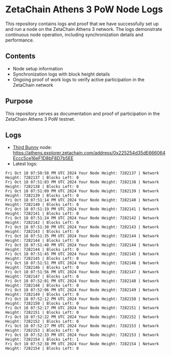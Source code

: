 # ZetaChain Athens 3 PoW Node Logs
This repository contains logs and proof that we have successfully set up and run a node on the ZetaChain Athens 3 network. The logs demonstrate continuous node operation, including synchronization details and performance.

## Contents
- Node setup information
- Synchronization logs with block height details
- Ongoing proof of work logs to verify active participation in the ZetaChain network

## Purpose
This repository serves as documentation and proof of participation in the ZetaChain Athens 3 PoW testnet.

## Logs

- [Third Bunny](https://thirdbunny.xyz/) node: https://athens.explorer.zetachain.com/address/0x225254d35dE666064Eccc5ce16eF1D8bF8D7b5EE
- Latest logs:
```
Fri Oct 18 07:50:58 PM UTC 2024 Your Node Height: 7282137 | Network Height: 7282137 | Blocks Left: 0
Fri Oct 18 07:51:03 PM UTC 2024 Your Node Height: 7282138 | Network Height: 7282138 | Blocks Left: 0
Fri Oct 18 07:51:09 PM UTC 2024 Your Node Height: 7282139 | Network Height: 7282139 | Blocks Left: 0
Fri Oct 18 07:51:14 PM UTC 2024 Your Node Height: 7282140 | Network Height: 7282140 | Blocks Left: 0
Fri Oct 18 07:51:19 PM UTC 2024 Your Node Height: 7282141 | Network Height: 7282141 | Blocks Left: 0
Fri Oct 18 07:51:24 PM UTC 2024 Your Node Height: 7282142 | Network Height: 7282142 | Blocks Left: 0
Fri Oct 18 07:51:30 PM UTC 2024 Your Node Height: 7282143 | Network Height: 7282143 | Blocks Left: 0
Fri Oct 18 07:51:35 PM UTC 2024 Your Node Height: 7282144 | Network Height: 7282144 | Blocks Left: 0
Fri Oct 18 07:51:40 PM UTC 2024 Your Node Height: 7282144 | Network Height: 7282144 | Blocks Left: 0
Fri Oct 18 07:51:45 PM UTC 2024 Your Node Height: 7282145 | Network Height: 7282145 | Blocks Left: 0
Fri Oct 18 07:51:51 PM UTC 2024 Your Node Height: 7282146 | Network Height: 7282146 | Blocks Left: 0
Fri Oct 18 07:51:56 PM UTC 2024 Your Node Height: 7282147 | Network Height: 7282147 | Blocks Left: 0
Fri Oct 18 07:52:01 PM UTC 2024 Your Node Height: 7282148 | Network Height: 7282148 | Blocks Left: 0
Fri Oct 18 07:52:06 PM UTC 2024 Your Node Height: 7282149 | Network Height: 7282149 | Blocks Left: 0
Fri Oct 18 07:52:12 PM UTC 2024 Your Node Height: 7282150 | Network Height: 7282150 | Blocks Left: 0
Fri Oct 18 07:52:17 PM UTC 2024 Your Node Height: 7282151 | Network Height: 7282151 | Blocks Left: 0
Fri Oct 18 07:52:22 PM UTC 2024 Your Node Height: 7282152 | Network Height: 7282152 | Blocks Left: 0
Fri Oct 18 07:52:27 PM UTC 2024 Your Node Height: 7282153 | Network Height: 7282153 | Blocks Left: 0
Fri Oct 18 07:52:33 PM UTC 2024 Your Node Height: 7282153 | Network Height: 7282154 | Blocks Left: 1
Fri Oct 18 07:52:38 PM UTC 2024 Your Node Height: 7282154 | Network Height: 7282154 | Blocks Left: 0
```
